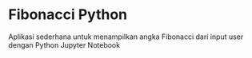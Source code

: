 # Fibonacci Python
Aplikasi sederhana untuk menampilkan angka Fibonacci dari input user dengan Python Jupyter Notebook
